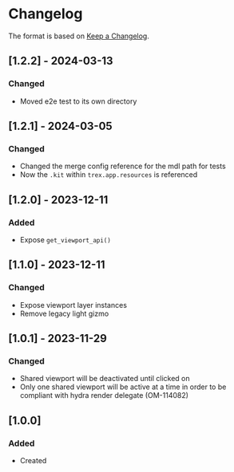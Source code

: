 # Changelog
The format is based on [Keep a Changelog](https://keepachangelog.com/en/1.0.0/).

## [1.2.2] - 2024-03-13
### Changed
- Moved e2e test to its own directory

## [1.2.1] - 2024-03-05
### Changed
- Changed the merge config reference for the mdl path for tests
- Now the `.kit` within `trex.app.resources` is referenced

## [1.2.0] - 2023-12-11
### Added
- Expose `get_viewport_api()`

## [1.1.0] - 2023-12-11
### Changed
- Expose viewport layer instances
- Remove legacy light gizmo

## [1.0.1] - 2023-11-29
### Changed
- Shared viewport will be deactivated until clicked on
- Only one shared viewport will be active at a time in order to be compliant with hydra render delegate (OM-114082)

## [1.0.0]
### Added
- Created
